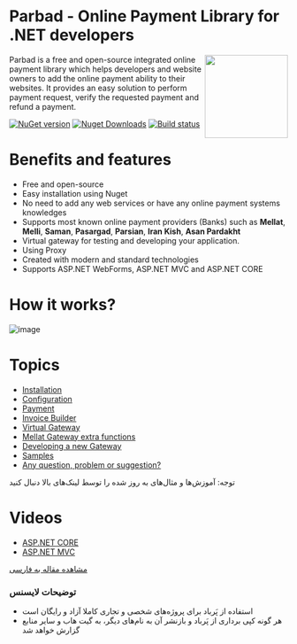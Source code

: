 # Parbad - Online Payment Library for .NET developers

[<img align="right" width="150px" src="https://raw.githubusercontent.com/Sina-Soltani/Parbad/master/images/Parbad.png" />](https://www.nuget.org/packages/Parbad/)

Parbad is a free and open-source integrated online payment library which helps developers and website owners to add the online payment ability to their websites. It provides an easy solution to perform payment request, verify the requested payment and refund a payment.

[![NuGet version](https://img.shields.io/nuget/v/parbad.svg?style=flat&label=Nuget)](https://www.nuget.org/packages/Parbad/)
[![Nuget Downloads](https://img.shields.io/nuget/dt/parbad.svg?color=blue&label=Downloads)](https://www.nuget.org/packages/Parbad/)
[![Build status](https://ci.appveyor.com/api/projects/status/ukr75xe2i7s59n6q?svg=true)](https://ci.appveyor.com/project/Sina-Soltani/parbad)

# Benefits and features
* Free and open-source
* Easy installation using Nuget
* No need to add any web services or have any online payment systems knowledges
* Supports most known online payment providers (Banks) such as **Mellat**, **Melli**, **Saman**, **Pasargad**, **Parsian**, **Iran Kish**, **Asan Pardakht**
* Virtual gateway for testing and developing your application.
* Using Proxy
* Created with modern and standard technologies
* Supports ASP.NET WebForms, ASP.NET MVC and ASP.NET CORE

# How it works?
![image](https://raw.githubusercontent.com/Sina-Soltani/Parbad/master/images/How-it-works.png)

# Topics

* [Installation](https://github.com/Sina-Soltani/Parbad/wiki/Installation)
* [Configuration](https://github.com/Sina-Soltani/Parbad/wiki/Configuration)
* [Payment](https://github.com/Sina-Soltani/Parbad/wiki/Payment)
* [Invoice Builder](https://github.com/Sina-Soltani/Parbad/wiki/Invoice-Builder)
* [Virtual Gateway](https://github.com/Sina-Soltani/Parbad/wiki/Virtual-Gateway)
* [Mellat Gateway extra functions](https://github.com/Sina-Soltani/Parbad/wiki/Mellat-Gateway-extra-functions)
* [Developing a new Gateway](https://github.com/Sina-Soltani/Parbad/wiki/Developing-a-new-Gateway)
* [Samples](https://github.com/Sina-Soltani/Parbad/wiki/Samples)
* [Any question, problem or suggestion?](https://github.com/Sina-Soltani/Parbad/issues/new/choose)

توجه: آموزش‌ها و مثال‌های به روز شده را توسط لینک‌های بالا دنبال کنید

# Videos

* [ASP.NET CORE](https://youtu.be/zGGpf-Csj8Y)
* [ASP.NET MVC](https://youtu.be/gnofCtdPP5k)

[مشاهده مقاله به فارسی](https://www.dotnettips.info/post/3009/%d9%be%d8%b1%d8%a8%d8%a7%d8%af-%d8%a2%d9%85%d9%88%d8%b2%d8%b4-%d9%be%db%8c%d8%a7%d8%af%d9%87%e2%80%8c%d8%b3%d8%a7%d8%b2%db%8c-%d9%be%d8%b1%d8%af%d8%a7%d8%ae%d8%aa-%d8%a2%d9%86%d9%84%d8%a7%db%8c%d9%86-%d8%af%d8%b1-%d8%af%d8%a7%d8%aa-%d9%86%d8%aa-%d9%85%d9%82%d8%af%d9%85%d9%87)

### توضیحات لایسنس
* استفاده از پَرباد برای پروژه‌های شخصی و تجاری کاملا آزاد و رایگان است
* هر گونه کپی برداری از پَرباد و بازنشر آن به نام‌های دیگر، به گیت هاب و سایر منابع گزارش خواهد شد
